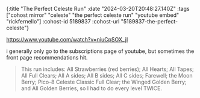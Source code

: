 {:title "The Perfect Celeste Run"
 :date "2024-03-20T20:48:27.140Z"
 :tags ["cohost mirror" "celeste" "the perfect celeste run" "youtube embed" "rickfernello"]
 :cohost-id 5189837
 :cohost-url "5189837-the-perfect-celeste"}

https://www.youtube.com/watch?v=niuCpSOX_jI

i generally only go to the subscriptions page of youtube, but sometimes the front page recommendations hit.

> This run includes:
> All Strawberries (red berries); All Hearts; All Tapes; All Full Clears; All A sides; All B sides; All C sides; Farewell; the Moon Berry; Pico-8 Celeste Classic Full Clear; the Winged Golden Berry; and All Golden Berries, so I had to do every level TWICE.